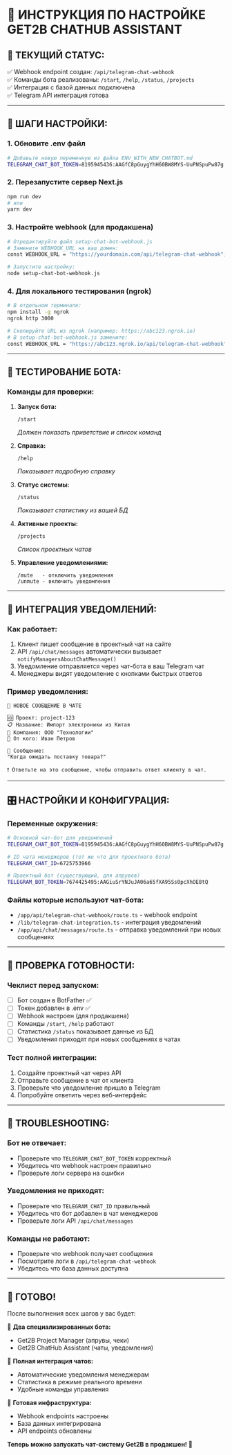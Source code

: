 # 🤖 ИНСТРУКЦИЯ ПО НАСТРОЙКЕ GET2B CHATHUB ASSISTANT

## 🎯 **ТЕКУЩИЙ СТАТУС:**
✅ Webhook endpoint создан: `/api/telegram-chat-webhook`  
✅ Команды бота реализованы: `/start`, `/help`, `/status`, `/projects`  
✅ Интеграция с базой данных подключена  
✅ Telegram API интеграция готова  

---

## 🔧 **ШАГИ НАСТРОЙКИ:**

### **1. Обновите .env файл**
```bash
# Добавьте новую переменную из файла ENV_WITH_NEW_CHATBOT.md
TELEGRAM_CHAT_BOT_TOKEN=8195945436:AAGfC8pGuygYhH60BW8MYS-UuPNSpuPw87g
```

### **2. Перезапустите сервер Next.js**
```bash
npm run dev
# или
yarn dev
```

### **3. Настройте webhook (для продакшена)**
```bash
# Отредактируйте файл setup-chat-bot-webhook.js
# Замените WEBHOOK_URL на ваш домен:
const WEBHOOK_URL = "https://yourdomain.com/api/telegram-chat-webhook";

# Запустите настройку:
node setup-chat-bot-webhook.js
```

### **4. Для локального тестирования (ngrok)**
```bash
# В отдельном терминале:
npm install -g ngrok
ngrok http 3000

# Скопируйте URL из ngrok (например: https://abc123.ngrok.io)
# В setup-chat-bot-webhook.js замените:
const WEBHOOK_URL = "https://abc123.ngrok.io/api/telegram-chat-webhook";
```

---

## 🧪 **ТЕСТИРОВАНИЕ БОТА:**

### **Команды для проверки:**

1. **Запуск бота:**
   ```
   /start
   ```
   *Должен показать приветствие и список команд*

2. **Справка:**
   ```
   /help
   ```
   *Показывает подробную справку*

3. **Статус системы:**
   ```
   /status
   ```
   *Показывает статистику из вашей БД*

4. **Активные проекты:**
   ```
   /projects
   ```
   *Список проектных чатов*

5. **Управление уведомлениями:**
   ```
   /mute   - отключить уведомления
   /unmute - включить уведомления
   ```

---

## 🔔 **ИНТЕГРАЦИЯ УВЕДОМЛЕНИЙ:**

### **Как работает:**
1. Клиент пишет сообщение в проектный чат на сайте
2. API `/api/chat/messages` автоматически вызывает `notifyManagersAboutChatMessage()`
3. Уведомление отправляется через чат-бота в ваш Telegram чат
4. Менеджеры видят уведомление с кнопками быстрых ответов

### **Пример уведомления:**
```
💬 НОВОЕ СООБЩЕНИЕ В ЧАТЕ

🆔 Проект: project-123
📋 Название: Импорт электроники из Китая  
🏢 Компания: ООО "Технологии"
👤 От кого: Иван Петров

💭 Сообщение:
"Когда ожидать поставку товара?"

❗️ Ответьте на это сообщение, чтобы отправить ответ клиенту в чат.
```

---

## 🎛️ **НАСТРОЙКИ И КОНФИГУРАЦИЯ:**

### **Переменные окружения:**
```bash
# Основной чат-бот для уведомлений
TELEGRAM_CHAT_BOT_TOKEN=8195945436:AAGfC8pGuygYhH60BW8MYS-UuPNSpuPw87g

# ID чата менеджеров (тот же что для проектного бота)
TELEGRAM_CHAT_ID=6725753966

# Проектный бот (существующий, для апрувов)
TELEGRAM_BOT_TOKEN=7674425495:AAGiuSrYNJuJA06a65fXA95Ss0pcXhOE8tQ
```

### **Файлы которые используют чат-бота:**
- `/app/api/telegram-chat-webhook/route.ts` - webhook endpoint
- `/lib/telegram-chat-integration.ts` - интеграция уведомлений  
- `/app/api/chat/messages/route.ts` - отправка уведомлений при новых сообщениях

---

## 🚀 **ПРОВЕРКА ГОТОВНОСТИ:**

### **Чеклист перед запуском:**
- [ ] Бот создан в BotFather ✅
- [ ] Токен добавлен в .env ✅  
- [ ] Webhook настроен (для продакшена)
- [ ] Команды `/start`, `/help` работают
- [ ] Статистика `/status` показывает данные из БД
- [ ] Уведомления приходят при новых сообщениях в чатах

### **Тест полной интеграции:**
1. Создайте проектный чат через API
2. Отправьте сообщение в чат от клиента  
3. Проверьте что уведомление пришло в Telegram
4. Попробуйте ответить через веб-интерфейс

---

## 🔧 **TROUBLESHOOTING:**

### **Бот не отвечает:**
- Проверьте что `TELEGRAM_CHAT_BOT_TOKEN` корректный
- Убедитесь что webhook настроен правильно
- Проверьте логи сервера на ошибки

### **Уведомления не приходят:**
- Проверьте что `TELEGRAM_CHAT_ID` правильный
- Убедитесь что бот добавлен в чат менеджеров
- Проверьте логи API `/api/chat/messages` 

### **Команды не работают:**
- Проверьте что webhook получает сообщения
- Посмотрите логи в `/api/telegram-chat-webhook`
- Убедитесь что база данных доступна

---

## 🎉 **ГОТОВО!**

После выполнения всех шагов у вас будет:

🤖 **Два специализированных бота:**
- Get2B Project Manager (апрувы, чеки)
- Get2B ChatHub Assistant (чаты, уведомления)

💬 **Полная интеграция чатов:**
- Автоматические уведомления менеджерам
- Статистика в режиме реального времени
- Удобные команды управления

🚀 **Готовая инфраструктура:**
- Webhook endpoints настроены
- База данных интегрирована  
- API endpoints обновлены

**Теперь можно запускать чат-систему Get2B в продакшен! 🎯** 
